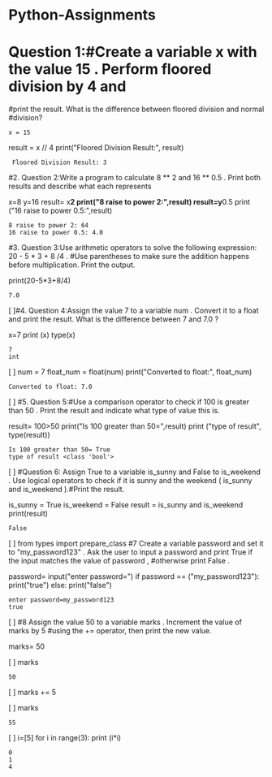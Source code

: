 # Python-Assignments 
# Question 1:#Create a variable x with the value 15 . Perform floored division by 4 and
#print the result. What is the difference between floored division and normal
#division?

    x = 15
result = x // 4
print("Floored Division Result:", result)
     
     Floored Division Result: 3

#2. Question 2:Write a program to calculate 8 ** 2 and 16 ** 0.5 . Print both results and  describe what each represents

x=8
y=16
result= x**2
print("8 raise to power 2:",result)
result=y**0.5
print ("16 raise to power 0.5:",result)


    8 raise to power 2: 64
    16 raise to power 0.5: 4.0


#3. Question 3:Use arithmetic operators to solve the following expression: 20 - 5 * 3 + 8 /4 .
#Use parentheses to make sure the addition happens before multiplication. Print the output.

print(20-5*3+8/4)

    7.0



[ ]#4. Question 4:Assign the value 7 to a variable num . Convert it to a float and print the result. What is the difference between 7 and 7.0 ?

x=7
print (x)
type(x)
         
    7
    int

[ ] num = 7
   float_num = float(num)
   print("Converted to float:", float_num)

    Converted to float: 7.0

[ ] #5. Question 5:#Use a comparison operator to check if 100 is greater than 50 . Print the result and indicate what type of value this is.
 
  result= 100>50
print("Is 100 greater than 50=",result)
print ("type of result", type(result))

    Is 100 greater than 50= True
    type of result <class 'bool'>

[ ] #Question 6: Assign True to a variable is_sunny and False to is_weekend . Use logical operators to check if it is sunny and the weekend ( is_sunny and is_weekend ).#Print the result.

is_sunny = True
is_weekend = False
result = is_sunny and is_weekend
print(result)

    False

[ ] from types import prepare_class
#7 Create a variable password and set it to "my_password123" . Ask the user to input a password and print True if the input matches the value of password ,
#otherwise print False .

password= input("enter password=")
if password == ("my_password123"):
  print("true")
else:
  print("false")
        
    enter password=my_password123
    true

[ ] #8 Assign the value 50 to a variable marks . Increment the value of marks by 5
#using the += operator, then print the new value.

marks= 50



[ ] marks


    50

[ ] marks += 5

[ ] marks
 
    55

[ ] i=[5]
for i in range(3):
    print (i*i)

    0
    1
    4






